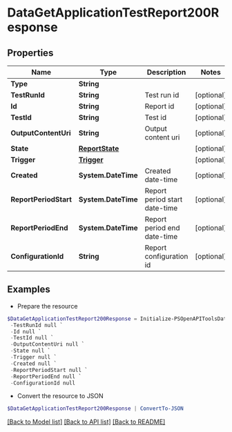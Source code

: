 # DataGetApplicationTestReport200Response
## Properties

Name | Type | Description | Notes
------------ | ------------- | ------------- | -------------
**Type** | **String** |  | 
**TestRunId** | **String** | Test run id | [optional] 
**Id** | **String** | Report id | [optional] 
**TestId** | **String** | Test id | [optional] 
**OutputContentUri** | **String** | Output content uri | [optional] 
**State** | [**ReportState**](ReportState.md) |  | [optional] 
**Trigger** | [**Trigger**](Trigger.md) |  | [optional] 
**Created** | **System.DateTime** | Created date-time | [optional] 
**ReportPeriodStart** | **System.DateTime** | Report period start date-time | [optional] 
**ReportPeriodEnd** | **System.DateTime** | Report period end date-time | [optional] 
**ConfigurationId** | **String** | Report configuration id | [optional] 

## Examples

- Prepare the resource
```powershell
$DataGetApplicationTestReport200Response = Initialize-PSOpenAPIToolsDataGetApplicationTestReport200Response  -Type null `
 -TestRunId null `
 -Id null `
 -TestId null `
 -OutputContentUri null `
 -State null `
 -Trigger null `
 -Created null `
 -ReportPeriodStart null `
 -ReportPeriodEnd null `
 -ConfigurationId null
```

- Convert the resource to JSON
```powershell
$DataGetApplicationTestReport200Response | ConvertTo-JSON
```

[[Back to Model list]](../README.md#documentation-for-models) [[Back to API list]](../README.md#documentation-for-api-endpoints) [[Back to README]](../README.md)

